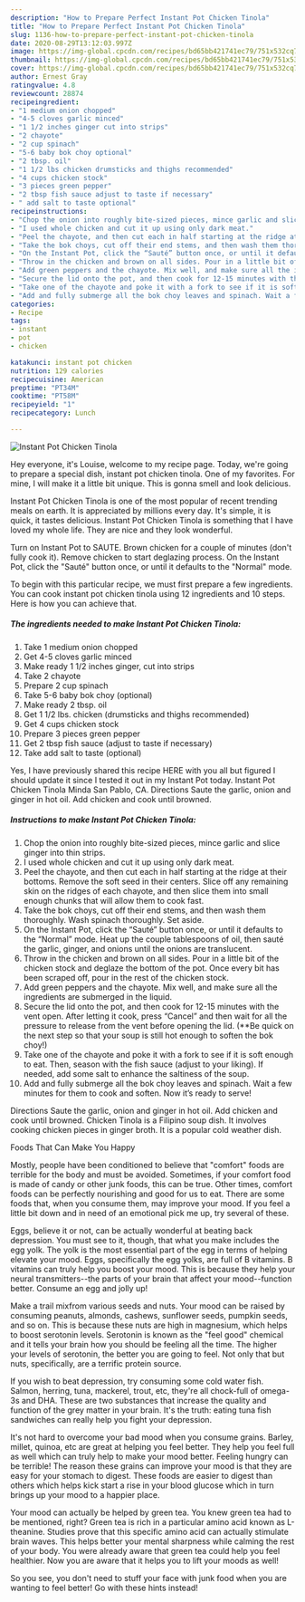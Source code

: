 ```yaml
---
description: "How to Prepare Perfect Instant Pot Chicken Tinola"
title: "How to Prepare Perfect Instant Pot Chicken Tinola"
slug: 1136-how-to-prepare-perfect-instant-pot-chicken-tinola
date: 2020-08-29T13:12:03.997Z
image: https://img-global.cpcdn.com/recipes/bd65bb421741ec79/751x532cq70/instant-pot-chicken-tinola-recipe-main-photo.jpg
thumbnail: https://img-global.cpcdn.com/recipes/bd65bb421741ec79/751x532cq70/instant-pot-chicken-tinola-recipe-main-photo.jpg
cover: https://img-global.cpcdn.com/recipes/bd65bb421741ec79/751x532cq70/instant-pot-chicken-tinola-recipe-main-photo.jpg
author: Ernest Gray
ratingvalue: 4.8
reviewcount: 28874
recipeingredient:
- "1 medium onion chopped"
- "4-5 cloves garlic minced"
- "1 1/2 inches ginger cut into strips"
- "2 chayote"
- "2 cup spinach"
- "5-6 baby bok choy optional"
- "2 tbsp. oil"
- "1 1/2 lbs chicken drumsticks and thighs recommended"
- "4 cups chicken stock"
- "3 pieces green pepper"
- "2 tbsp fish sauce adjust to taste if necessary"
- " add salt to taste optional"
recipeinstructions:
- "Chop the onion into roughly bite-sized pieces, mince garlic and slice ginger into thin strips."
- "I used whole chicken and cut it up using only dark meat."
- "Peel the chayote, and then cut each in half starting at the ridge at their bottoms. Remove the soft seed in their centers. Slice off any remaining skin on the ridges of each chayote, and then slice them into small enough chunks that will allow them to cook fast."
- "Take the bok choys, cut off their end stems, and then wash them thoroughly. Wash spinach thoroughly. Set aside."
- "On the Instant Pot, click the “Sauté” button once, or until it defaults to the “Normal” mode. Heat up the couple tablespoons of oil, then sauté the garlic, ginger, and onions until the onions are translucent."
- "Throw in the chicken and brown on all sides. Pour in a little bit of the chicken stock and deglaze the bottom of the pot. Once every bit has been scraped off, pour in the rest of the chicken stock."
- "Add green peppers and the chayote. Mix well, and make sure all the ingredients are submerged in the liquid."
- "Secure the lid onto the pot, and then cook for 12-15 minutes with the vent open. After letting it cook, press “Cancel” and then wait for all the pressure to release from the vent before opening the lid. (**Be quick on the next step so that your soup is still hot enough to soften the bok choy!)"
- "Take one of the chayote and poke it with a fork to see if it is soft enough to eat. Then, season with the fish sauce (adjust to your liking). If needed, add some salt to enhance the saltiness of the soup."
- "Add and fully submerge all the bok choy leaves and spinach. Wait a few minutes for them to cook and soften. Now it’s ready to serve!"
categories:
- Recipe
tags:
- instant
- pot
- chicken

katakunci: instant pot chicken 
nutrition: 129 calories
recipecuisine: American
preptime: "PT34M"
cooktime: "PT58M"
recipeyield: "1"
recipecategory: Lunch

---
```



![Instant Pot Chicken Tinola](https://img-global.cpcdn.com/recipes/bd65bb421741ec79/751x532cq70/instant-pot-chicken-tinola-recipe-main-photo.jpg)

Hey everyone, it's Louise, welcome to my recipe page. Today, we're going to prepare a special dish, instant pot chicken tinola. One of my favorites. For mine, I will make it a little bit unique. This is gonna smell and look delicious.

Instant Pot Chicken Tinola is one of the most popular of recent trending meals on earth. It is appreciated by millions every day. It's simple, it is quick, it tastes delicious. Instant Pot Chicken Tinola is something that I have loved my whole life. They are nice and they look wonderful.

Turn on Instant Pot to SAUTE. Brown chicken for a couple of minutes (don&#39;t fully cook it). Remove chicken to start deglazing process. On the Instant Pot, click the &#34;Sauté&#34; button once, or until it defaults to the &#34;Normal&#34; mode.


To begin with this particular recipe, we must first prepare a few ingredients. You can cook instant pot chicken tinola using 12 ingredients and 10 steps. Here is how you can achieve that.

<!--inarticleads1-->

##### The ingredients needed to make Instant Pot Chicken Tinola:

1. Take 1 medium onion chopped
1. Get 4-5 cloves garlic minced
1. Make ready 1 1/2 inches ginger, cut into strips
1. Take 2 chayote
1. Prepare 2 cup spinach
1. Take 5-6 baby bok choy (optional)
1. Make ready 2 tbsp. oil
1. Get 1 1/2 lbs. chicken (drumsticks and thighs recommended)
1. Get 4 cups chicken stock
1. Prepare 3 pieces green pepper
1. Get 2 tbsp fish sauce (adjust to taste if necessary)
1. Take  add salt to taste (optional)


Yes, I have previously shared this recipe HERE with you all but figured I should update it since I tested it out in my Instant Pot today. Instant Pot Chicken Tinola Minda San Pablo, CA. Directions Saute the garlic, onion and ginger in hot oil. Add chicken and cook until browned. 

<!--inarticleads2-->

##### Instructions to make Instant Pot Chicken Tinola:

1. Chop the onion into roughly bite-sized pieces, mince garlic and slice ginger into thin strips.
1. I used whole chicken and cut it up using only dark meat.
1. Peel the chayote, and then cut each in half starting at the ridge at their bottoms. Remove the soft seed in their centers. Slice off any remaining skin on the ridges of each chayote, and then slice them into small enough chunks that will allow them to cook fast.
1. Take the bok choys, cut off their end stems, and then wash them thoroughly. Wash spinach thoroughly. Set aside.
1. On the Instant Pot, click the “Sauté” button once, or until it defaults to the “Normal” mode. Heat up the couple tablespoons of oil, then sauté the garlic, ginger, and onions until the onions are translucent.
1. Throw in the chicken and brown on all sides. Pour in a little bit of the chicken stock and deglaze the bottom of the pot. Once every bit has been scraped off, pour in the rest of the chicken stock.
1. Add green peppers and the chayote. Mix well, and make sure all the ingredients are submerged in the liquid.
1. Secure the lid onto the pot, and then cook for 12-15 minutes with the vent open. After letting it cook, press “Cancel” and then wait for all the pressure to release from the vent before opening the lid. (**Be quick on the next step so that your soup is still hot enough to soften the bok choy!)
1. Take one of the chayote and poke it with a fork to see if it is soft enough to eat. Then, season with the fish sauce (adjust to your liking). If needed, add some salt to enhance the saltiness of the soup.
1. Add and fully submerge all the bok choy leaves and spinach. Wait a few minutes for them to cook and soften. Now it’s ready to serve!


Directions Saute the garlic, onion and ginger in hot oil. Add chicken and cook until browned. Chicken Tinola is a Filipino soup dish. It involves cooking chicken pieces in ginger broth. It is a popular cold weather dish. 

Foods That Can Make You Happy


Mostly, people have been conditioned to believe that "comfort" foods are terrible for the body and must be avoided. Sometimes, if your comfort food is made of candy or other junk foods, this can be true. Other times, comfort foods can be perfectly nourishing and good for us to eat. There are some foods that, when you consume them, may improve your mood. If you feel a little bit down and in need of an emotional pick me up, try several of these.

Eggs, believe it or not, can be actually wonderful at beating back depression. You must see to it, though, that what you make includes the egg yolk. The yolk is the most essential part of the egg in terms of helping elevate your mood. Eggs, specifically the egg yolks, are full of B vitamins. B vitamins can truly help you boost your mood. This is because they help your neural transmitters--the parts of your brain that affect your mood--function better. Consume an egg and jolly up!

Make a trail mixfrom various seeds and nuts. Your mood can be raised by consuming peanuts, almonds, cashews, sunflower seeds, pumpkin seeds, and so on. This is because these nuts are high in magnesium, which helps to boost serotonin levels. Serotonin is known as the "feel good" chemical and it tells your brain how you should be feeling all the time. The higher your levels of serotonin, the better you are going to feel. Not only that but nuts, specifically, are a terrific protein source.

If you wish to beat depression, try consuming some cold water fish. Salmon, herring, tuna, mackerel, trout, etc, they're all chock-full of omega-3s and DHA. These are two substances that increase the quality and function of the grey matter in your brain. It's the truth: eating tuna fish sandwiches can really help you fight your depression. 

It's not hard to overcome your bad mood when you consume grains. Barley, millet, quinoa, etc are great at helping you feel better. They help you feel full as well which can truly help to make your mood better. Feeling hungry can be terrible! The reason these grains can improve your mood is that they are easy for your stomach to digest. These foods are easier to digest than others which helps kick start a rise in your blood glucose which in turn brings up your mood to a happier place.

Your mood can actually be helped by green tea. You knew green tea had to be mentioned, right? Green tea is rich in a particular amino acid known as L-theanine. Studies prove that this specific amino acid can actually stimulate brain waves. This helps better your mental sharpness while calming the rest of your body. You were already aware that green tea could help you feel healthier. Now you are aware that it helps you to lift your moods as well!

So you see, you don't need to stuff your face with junk food when you are wanting to feel better! Go  with  these hints  instead!

